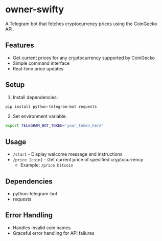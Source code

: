# owner-swifty
A Telegram bot that fetches cryptocurrency prices using the CoinGecko API.

## Features
- Get current prices for any cryptocurrency supported by CoinGecko
- Simple command interface
- Real-time price updates

## Setup
1. Install dependencies:
```bash
pip install python-telegram-bot requests
```

2. Set environment variable:
```bash
export TELEGRAM_BOT_TOKEN='your_token_here'
```

## Usage
- `/start` - Display welcome message and instructions
- `/price [coin]` - Get current price of specified cryptocurrency
    - Example: `/price bitcoin`

## Dependencies
- python-telegram-bot
- requests

## Error Handling
- Handles invalid coin names
- Graceful error handling for API failures